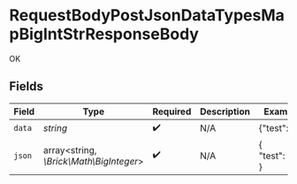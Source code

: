 # RequestBodyPostJsonDataTypesMapBigIntStrResponseBody

OK


## Fields

| Field                                   | Type                                    | Required                                | Description                             | Example                                 |
| --------------------------------------- | --------------------------------------- | --------------------------------------- | --------------------------------------- | --------------------------------------- |
| `data`                                  | *string*                                | :heavy_check_mark:                      | N/A                                     | {"test":"1"}                            |
| `json`                                  | array<string, *\Brick\Math\BigInteger*> | :heavy_check_mark:                      | N/A                                     | {<br/>"test": "1"<br/>}                 |